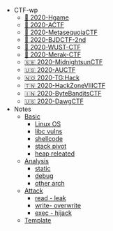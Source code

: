 <!--
<center>
<a href='#/'>
<img src="http://image.taqini.space/img/owl.png" width=128>
</a>
<p>Powered by docsify</p>
</center>
-->
* CTF-wp
  * [📖 2020-Hgame](ctf/Hgame-2020/ "杭电新生赛 - 20200116/0214")
  * [📖 2020-ACTF](ctf/ACTF-2020/ "中南大学新生赛 - 20200201/14")
  * [📖 2020-MetasequoiaCTF](ctf/MetasequoiaCTF-2020/ "MetasequoiaCTF writeup - 20200220/21")
  * [📖 2020-BJDCTF-2nd](ctf/BJDCTF-2nd-2020/ "BJDCTF 2nd Pwn出题人wp - 20200321/23")
  * [📖 2020-WUST-CTF](ctf/WUST-CTF-2020/ "WUST-CTF 萌新赛 - 20200327/30")
  * [📖 2020-Merak-CTF](ctf/MrCTF-2020/ "merak-ctf 天璇新生赛 - 20200327/30")
  * [🇸🇪 2020-MidnightsunCTF](ctf/MidnightsunCTF-2020/ "MidnightsunCTF2020 - 20200404/05")
  * [🇺🇸 2020-AUCTF](ctf/AUCTF-2020/ "AUCTF2020 - 20200403/06")
  * [🇳🇴 2020-TG:Hack](ctf/TGHACK-2020/ "TG:Hack2020 - 20200411/12")
  * [🇹🇳 2020-HackZoneVIIICTF](ctf/HackZoneVIIICTF-2020/ "HackZoneVIII - 20200412")
  * [🇮🇳 2020-ByteBanditsCTF](ctf/ByteBanditsCTF-2020/ "ByteBanditsCTF - 20200412")
  * [🇺🇸 2020-DawgCTF](ctf/DawgCTF-2020/ "DawgCTF - 20200411/13")
* Notes
  * [Basic](note/basic/)
    * [Linux OS](/note/basic/OS.md)
    * [libc vulns](note/basic/libc.md)
    * [shellcode](note/basic/shellcode.md)
    * [stack pivot](note/basic/stack_pivot.md)
    * [heap releated](note/basic/heap.md)
  * [Analysis](note/analysis/)
    * [static](note/analysis/static.md)
    * [debug](note/analysis/debug.md)
    * [other arch](note/analysis/other_arch.md)
  * [Attack](note/attack/)
    * [read - leak](note/attack/leak.md)
    * [write- overwrite](note/attack/overwrite.md)
    * [exec - hijack](note/attack/hijack.md)
  * [Template](note/pwn-demo.md)

